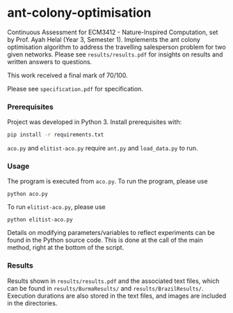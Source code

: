 # ant-colony-optimisation

Continuous Assessment for ECM3412 - Nature-Inspired Computation, set by Prof. Ayah Helal (Year 3, Semester 1). Implements the ant colony optimisation algorithm to address the travelling salesperson problem for two given networks. Please see `results/results.pdf` for insights on results and written answers to questions.

This work received a final mark of 70/100.

Please see `specification.pdf` for specification.

### Prerequisites

Project was developed in Python 3. Install prerequisites with:

```bash
pip install -r requirements.txt
```

`aco.py` and `elitist-aco.py` require `ant.py` and `load_data.py` to run.

### Usage

The program is executed from `aco.py`. To run the program, please use 

```
python aco.py
```

To run `elitist-aco.py`, please use 

```
python elitist-aco.py
```

Details on modifying parameters/variables to reflect experiments can be found in the Python source code.
This is done at the call of the main method, right at the bottom of the script.

### Results

Results shown in `results/results.pdf` and the associated text files, which can be found in `results/BurmaResults/` and `results/BrazilResults/`. Execution durations are also stored in the text files, and images are included in the directories.
